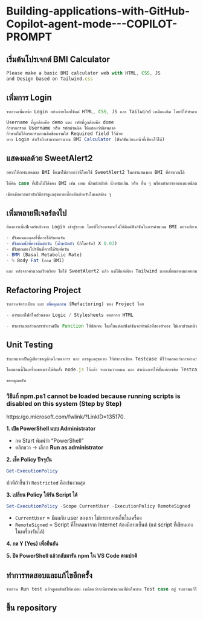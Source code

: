 # Building-applications-with-GitHub-Copilot-agent-mode---COPILOT-PROMPT

## เริ่มต้นโปรเจกต์ BMI Calculator

```jsx
Please make a basic BMI calculator web with HTML, CSS, JS
and Design based on Tailwind.css
```

## เพิ่มการ Login

```jsx
รบกวนเพิ่มหน้า Login อย่างง่ายโดยใช้แค่ HTML, CSS, JS และ Tailwind เหมือนเดิม โดยที่ให้ทำตามเงื่อนไขดังนี้

Username ที่ถูกต้องคือ demo และ รหัสที่ถูกต้องคือ dome
ถ้าหากกรอก Username หรือ รหัสผ่านผิด ให้แสดงว่าผิดพลาด
ถ้าหากไม่ได้กรอกรบกวนคิดข้อความใส่ Required field ไว้ด้วย
หาก Login สำเร็จถึงสามารถคำนวณ BMI Calculator (ฟังก์ชันก่อนหน้าที่เขียนไว้ได้)
```

## แสดงผลด้วย SweetAlert2

```jsx
อยากให้การแสดงผล BMI ขึ้นมาให้สวยกว่านี้โดยใช้ SweetAlert2 ในการแสดงผล BMI ที่คำนวณได้

ให้คิด case ที่เป็นไปได้ของ BMI เช่น ผอม น้ำหนักปกติ น้ำหนักเกิน หรือ อื่น ๆ พร้อมทำการออกแบบหน้าตา Alert ให้เหมาะสมกับผลที่ได้

เขียนข้อความกำกับวิธีการดูแลสุขภาพเบื้องต้นสำหรับในเคสต่าง ๆ
```

## เพิ่มหลายฟีเจอร์ลงไป

```jsx
ต้องการเพิ่มฟีเจอร์หลังจาก Login เข้าสู่ระบบ โดยที่โปรแกรมจะไม่ได้มีแค่ฟังก์ชันในการคำนวณ BMI อย่างเดียวแล้ว แต่ยังสามารถคำนวณด้านสุขภาพอย่างอื่นได้ เช่น

- ปริมาณแคลลอรี่ที่ควรได้รับต่อวัน
- ปริมาณน้ำที่ควรดื่มต่อวัน (น้ำหนักตัว (กิโลกรัม) X 0.03)
- ปริมาณของโปรตีนที่ควรได้รับต่อวัน
- BMR (Basal Metabolic Rate)
- % Body Fat (ตาม BMI)

และ หลังจากคำนวณเรียบร้อย ไม่ใช้ SweetAlert2 แล้ว แต่ใช้แค่เพียง Tailwind แทนเพื่อแสดงผลออกมาในรูปแบบ Dashboard เกี่ยวกับข้อมูลสุขภาพของเรา
```

## Refactoring Project

```jsx
รบกวนจัดระเบียบ และ เพิ่มคุณภาพ (Refactoring) ของ Project โดย

- การแยกไฟล์ในส่วนของ Logic / Stylesheets ออกจาก HTML 

- ทำการแยกส่วนการทำงานเป็น Function ให้ชัดเจน โดยในแต่ละฟังก์ชันจะทำหน้าที่ของตัวเอง ไม่เอาส่วนหน้าตามารวมกับ Logic เพื่อให้สามารถทำการ Unit Test ได้
```

## Unit Testing

```jsx
รับบทบาทเป็นผู้เชี่ยวชาญด้านโภชนาการ และ การดูแลสุขภาพ ให้ทำการเขียน Testcase ที่ไว้ทดสอบว่าการคำนวณต่าง ๆ ที่พัฒนาขึ้นนั้นถูกต้องหรือไม่

โดยตอนนี้ในเครื่องของเราได้ติดตั้ง node.js ไว้แล้ว รบกวนวางแผน และ ดำเนินการให้ตั้งแต่การคิด Testcase จนถึง การสร้าง Testcase บน Project ให้หน่อย

ขอบคุณครับ
```

### วิธีแก้ npm.ps1 cannot be loaded because running scripts is disabled on this system (Step by Step)

https:/go.microsoft.com/fwlink/?LinkID=135170.

**1. เปิด PowerShell แบบ Administrator**

- กด Start พิมพ์ว่า “PowerShell”
- คลิกขวา → เลือก **Run as administrator**

**2. เช็ค Policy ปัจจุบัน**

```powershell
Get-ExecutionPolicy
```

ปกติถ้าขึ้นว่า `Restricted` คือเข้มงวดสุด

**3. เปลี่ยน Policy ให้รัน Script ได้**

```powershell
Set-ExecutionPolicy -Scope CurrentUser -ExecutionPolicy RemoteSigned
```

- `CurrentUser` = มีผลกับ user ของเรา ไม่กระทบคนอื่นในเครื่อง
- `RemoteSigned` = Script ที่โหลดมาจาก Internet ต้องมีลายเซ็นต์ (แต่ script ที่เขียนเองในเครื่องรันได้)

**4. กด Y (Yes) เพื่อยืนยัน**

**5. ปิด PowerShell แล้วกลับมารัน npm ใน VS Code ตามปกติ**

## ทำการทดสอบและแก้ไขอีกครั้ง

```jsx
รบกวน Run test แล้วดูผลลัพธ์ให้หน่อย เหมือนว่าจะมีการคำนวณที่ผิดในบาง Test case อยู่ รบกวนแก้ไขให้ด้วย
```

## ขึ้น repository
